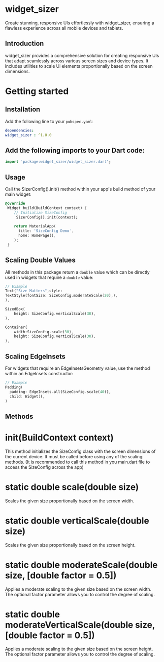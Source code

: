 <!--
This README describes the package. If you publish this package to pub.dev,
this README's contents appear on the landing page for your package.

For information about how to write a good package README, see the guide for
[writing package pages](https://dart.dev/guides/libraries/writing-package-pages).

For general information about developing packages, see the Dart guide for
[creating packages](https://dart.dev/guides/libraries/create-library-packages)
and the Flutter guide for
[developing packages and plugins](https://flutter.dev/developing-packages).
-->
# widget_sizer

Create stunning, responsive UIs effortlessly with widget_sizer, ensuring a flawless experience across all mobile devices and tablets.

## Introduction

widget_sizer provides a comprehensive solution for creating responsive UIs that adapt seamlessly across various screen sizes and device types. It includes utilities to scale UI elements proportionally based on the screen dimensions.

# Getting started


## Installation

Add the following line to your `pubspec.yaml`:

```yaml
dependencies:
widget_sizer : ^1.0.0
```
## Add the following imports to your Dart code: 

```dart
import 'package:widget_sizer/widget_sizer.dart';
```

## Usage

Call the SizerConfig().init() method within your app's build method of your main widget:

```dart
@override
 Widget build(BuildContext context) {
    // Initialize SizeConfig
     SizerConfig().init(context);
  
    return MaterialApp(
      title: 'SizeConfig Demo',
      home: HomePage(),
    );
 }
```

## Scaling Double Values 

All methods in this package return a `double` value which can be directly used in widgets that require a `double` value:

```dart
// Example
Text("Size Matters",style: 
TextStyle(fontSize: SizeConfig.moderateScale(20),),
),

SizedBox(
    height: SizeConfig.verticalScale(30),
),

Container(
    width:SizeConfig.scale(30),
    height: SizeConfig.verticalScale(30),
),
```

## Scaling EdgeInsets 

For widgets that require an EdgeInsetsGeometry value, use the method within an EdgeInsets constructor:

```dart
// Example
Padding(
  padding: EdgeInsets.all(SizeConfig.scale(40)),
  child: Widget(),
)
```


## Methods

# init(BuildContext context)
This method initializes the SizeConfig class with the screen dimensions of the current device. It must be called before using any of the scaling methods. (It is recommended to call this method in you main.dart file to access the SizeConfig across the app)

# static double scale(double size)
Scales the given size proportionally based on the screen width.

# static double verticalScale(double size)
Scales the given size proportionally based on the screen height.

# static double moderateScale(double size, [double factor = 0.5])
Applies a moderate scaling to the given size based on the screen width. The optional factor parameter allows you to control the degree of scaling.

# static double moderateVerticalScale(double size, [double factor = 0.5])
Applies a moderate scaling to the given size based on the screen height. The optional factor parameter allows you to control the degree of scaling.

